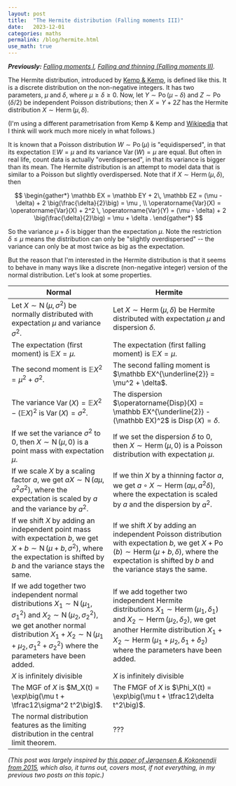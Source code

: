 ```yaml
---
layout: post
title:  "The Hermite distribution (Falling moments III)"
date:   2023-12-01
categories: maths
permalink: /blog/hermite.html
use_math: true
---
```


***Previously:** [Falling moments I](falling-moments.html), [Falling and thinning (Falling moments II)](falling-thinning.html).* 

The Hermite distribution, introduced by [Kemp & Kemp](https://doi.org/10.2307/2333691), is defined like this. It is a discrete distribution on the non-negative integers. It has two parameters, $\mu$ and $\delta$, where $\mu \geq \delta \geq 0$. Now, let $Y \sim \operatorname{Po}(\mu - \delta)$ and $Z \sim \operatorname{Po}(\delta/2)$ be independent Poisson distributions; then $X = Y + 2Z$ has the Hermite distribution $X \sim \operatorname{Herm}(\mu, \delta)$.

(I'm using a different parametrisation from Kemp & Kemp and [Wikipedia](https://en.wikipedia.org/wiki/Hermite_distribution) that I think will work much more nicely in what follows.) 

It is known that a Poisson distribution $W \sim \operatorname{Po}(\mu)$ is "equidispersed", in that its expectation $\mathbb EW = \mu$ and its variance $\operatorname{Var}(W) = \mu$ are equal. But often in real life, count data is actually "overdispersed", in that its variance is bigger than its mean. The Hermite distribution is an attempt to model data that is similar to a Poisson but slightly overdispersed. Note that if $X \sim \operatorname{Herm}(\mu, \delta)$, then

$$ \begin{gather*} \mathbb EX = \mathbb EY + 2\, \mathbb EZ = (\mu - \delta) + 2 \big(\frac{\delta}{2}\big) = \mu , \\
\operatorname{Var}(X) = \operatorname{Var}(X) + 2^2 \, \operatorname{Var}(Y) = (\mu - \delta) + 2 \big(\frac{\delta}{2}\big) = \mu + \delta . \end{gather*} $$

So the variance $\mu + \delta$ is bigger than the expectation $\mu$. Note the restriction $\delta \leq \mu$ means the distribution can only be "slightly overdispersed" -- the variance can only be at most twice as big as the expectation.

But the reason that I'm interested in the Hermite distribution is that it seems to behave in many ways like a discrete (non-negative integer) version of the normal distribution. Let's look at some properties.

|   Normal   |   Hermite   |
|-|-|
| Let $X \sim \operatorname{N}(\mu, \sigma^2)$ be normally distributed with expectation $\mu$ and variance $\sigma^2$. | Let $X \sim \operatorname{Herm}(\mu, \delta)$ be Hermite distributed with expectation $\mu$ and dispersion $\delta$. |
| The expectation (first moment) is $\mathbb EX = \mu$. | The expectation (first falling moment) is $\mathbb EX = \mu$. |
| The second moment is $\mathbb EX^2 = \mu^2 + \sigma^2$. | The second falling moment is $\mathbb EX^{\underline{2}} = \mu^2 + \delta$.|
| The variance $\operatorname{Var}(X) = \mathbb EX^2 - (\mathbb EX)^2$ is $\operatorname{Var}(X) = \sigma^2$. | The dispersion $\operatorname{Disp}(X) = \mathbb EX^{\underline{2}} - (\mathbb EX)^2$ is $\operatorname{Disp}(X) = \delta$. |
| If we set the variance $\sigma^2$ to 0, then $X \sim \operatorname{N}(\mu, 0)$ is a point mass with expectation $\mu$. | If we set the dispersion $\delta$ to 0, then $X \sim \operatorname{Herm}(\mu, 0)$ is a Poisson distribution with expectation $\mu$. |
| If we scale $X$ by a scaling factor $a$, we get $aX \sim \operatorname{N}(a\mu, a^2 \sigma^2)$, where the expectation is scaled by $a$ and the variance by $a^2$. | If we thin $X$ by a thinning factor $a$, we get $a \circ X \sim \operatorname{Herm}(a\mu, a^2 \delta)$, where the expectation is scaled by $a$ and the dispersion by $a^2$. |
| If we shift $X$ by adding an independent point mass with expectation $b$, we get $X + b \sim \operatorname{N}(\mu + b, \sigma^2)$, where the expectation is shifted by $b$ and the variance stays the same. | If we shift $X$ by adding an independent Poisson distribution with expectation $b$, we get $X + \operatorname{Po}(b) \sim \operatorname{Herm}(\mu + b, \delta)$, where the expectation is shifted by $b$ and the variance stays the same. |
| If we add together two independent normal distributions $X_1 \sim \operatorname{N}(\mu_1, \sigma^2_1)$ and $X_2 \sim \operatorname{N}(\mu_2, \sigma^2_2)$, we get another normal distribution $X_1 + X_2 \sim \operatorname{N}(\mu_1 + \mu_2, \sigma^2_1 + \sigma^2_2)$ where the parameters have been added. | If we add together two independent Hermite distributions $X_1 \sim \operatorname{Herm}(\mu_1, \delta_1)$ and $X_2 \sim \operatorname{Herm}(\mu_2, \delta_2)$, we get another Hermite distribution $X_1 + X_2 \sim \operatorname{Herm}(\mu_1 + \mu_2, \delta_1 + \delta_2)$ where the parameters have been added. |
| $X$ is infinitely divisible | $X$ is infinitely divisible |
| The MGF of $X$ is $M_X(t) = \exp\big(\mu t + \tfrac12\sigma^2 t^2\big)$. | The FMGF of $X$ is $\Phi_X(t) = \exp\big(\mu t + \tfrac12\delta t^2\big)$. |
| The normal distribution features as the limiting distribution in the central limit theorem. | ??? |

*(This post was largely inspired by [this paper of Jørgensen & Kokonendji from 2015](https://doi.org/10.1007/s10182-015-0250-z), which also, it turns out, covers most, if not everything, in my previous two posts on this topic.)*
